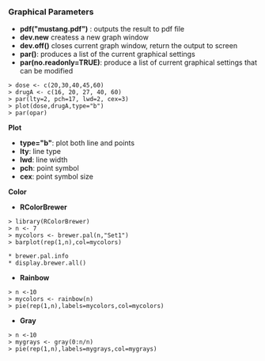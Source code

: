 ### Graphical Parameters

* **pdf("mustang.pdf")** : outputs the result to pdf file
* **dev.new** createss a new graph window
* **dev.off()** closes current graph window, return the output to screen
* **par()**: produces a list of the current graphical settings
* **par(no.readonly=TRUE)**: produce a list of current graphical settings that can be modified

```
> dose <- c(20,30,40,45,60)
> drugA <- c(16, 20, 27, 40, 60)
> par(lty=2, pch=17, lwd=2, cex=3)
> plot(dose,drugA,type="b")
> par(opar)
```
**Plot**
* **type="b"**: plot both line and points
* **lty**: line type
* **lwd**: line width
* **pch**: point symbol
* **cex**: point symbol size

**Color**
* **RColorBrewer**
```
> library(RColorBrewer)
> n <- 7
> mycolors <- brewer.pal(n,"Set1")
> barplot(rep(1,n),col=mycolors)
```
    * brewer.pal.info
    * display.brewer.all()
    
* **Rainbow**
```
> n <-10
> mycolors <- rainbow(n)
> pie(rep(1,n),labels=mycolors,col=mycolors)
```
* **Gray**
```
> n <-10
> mygrays <- gray(0:n/n)
> pie(rep(1,n),labels=mygrays,col=mygrays)
```

